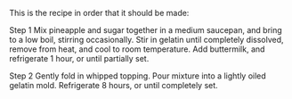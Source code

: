 This is the recipe in order that it should be made:

Step 1
Mix pineapple and sugar together in a medium saucepan, and bring to a low boil, stirring occasionally. Stir in gelatin until completely dissolved, remove from heat, and cool to room temperature. Add buttermilk, and refrigerate 1 hour, or until partially set.

Step 2
Gently fold in whipped topping. Pour mixture into a lightly oiled gelatin mold. Refrigerate 8 hours, or until completely set.